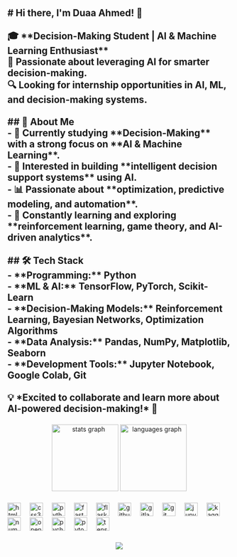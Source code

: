 <h2 align="left"># Hi there, I'm Duaa Ahmed! 👋  <br><br>🎓 **Decision-Making Student | AI & Machine Learning Enthusiast**  <br>🚀 Passionate about leveraging AI for smarter decision-making.  <br>🔍 Looking for internship opportunities in AI, ML, and decision-making systems.  <br><br>## 🔹 About Me  <br>- 🧠 Currently studying **Decision-Making** with a strong focus on **AI & Machine Learning**.  <br>- 🤖 Interested in building **intelligent decision support systems** using AI.  <br>- 📊 Passionate about **optimization, predictive modeling, and automation**.  <br>- 🌱 Constantly learning and exploring **reinforcement learning, game theory, and AI-driven analytics**.  <br><br>## 🛠️ Tech Stack  <br>- **Programming:** Python <br>- **ML & AI:** TensorFlow, PyTorch, Scikit-Learn  <br>- **Decision-Making Models:** Reinforcement Learning, Bayesian Networks, Optimization Algorithms  <br>- **Data Analysis:** Pandas, NumPy, Matplotlib, Seaborn  <br>- **Development Tools:** Jupyter Notebook, Google Colab, Git  <br><br>💡 *Excited to collaborate and learn more about AI-powered decision-making!* 🚀</h2>

###

<div align="center">
  <img src="https://github-readme-stats.vercel.app/api?username=DuaaAhmedd&hide_title=false&hide_rank=false&show_icons=true&include_all_commits=true&count_private=true&disable_animations=false&theme=dracula&locale=en&hide_border=false" height="150" alt="stats graph"  />
  <img src="https://github-readme-stats.vercel.app/api/top-langs?username=DuaaAhmedd&locale=en&hide_title=false&layout=compact&card_width=320&langs_count=5&theme=dracula&hide_border=false" height="150" alt="languages graph"  />
</div>

###

<div align="left">
  <img src="https://cdn.jsdelivr.net/gh/devicons/devicon/icons/html5/html5-original.svg" height="30" alt="html5 logo"  />
  <img width="12" />
  <img src="https://cdn.jsdelivr.net/gh/devicons/devicon/icons/css3/css3-original.svg" height="30" alt="css3 logo"  />
  <img width="12" />
  <img src="https://cdn.jsdelivr.net/gh/devicons/devicon/icons/python/python-original.svg" height="30" alt="python logo"  />
  <img width="12" />
  <img src="https://cdn.jsdelivr.net/gh/devicons/devicon/icons/fastapi/fastapi-original.svg" height="30" alt="fastapi logo"  />
  <img width="12" />
  <img src="https://cdn.jsdelivr.net/gh/devicons/devicon/icons/flask/flask-original.svg" height="30" alt="flask logo"  />
  <img width="12" />
  <img src="https://cdn.jsdelivr.net/gh/devicons/devicon/icons/github/github-original.svg" height="30" alt="github logo"  />
  <img width="12" />
  <img src="https://cdn.jsdelivr.net/gh/devicons/devicon/icons/gitlab/gitlab-original.svg" height="30" alt="gitlab logo"  />
  <img width="12" />
  <img src="https://cdn.jsdelivr.net/gh/devicons/devicon/icons/git/git-original.svg" height="30" alt="git logo"  />
  <img width="12" />
  <img src="https://cdn.jsdelivr.net/gh/devicons/devicon/icons/jupyter/jupyter-original.svg" height="30" alt="jupyter logo"  />
  <img width="12" />
  <img src="https://cdn.jsdelivr.net/gh/devicons/devicon/icons/kaggle/kaggle-original.svg" height="30" alt="kaggle logo"  />
  <img width="12" />
  <img src="https://cdn.jsdelivr.net/gh/devicons/devicon/icons/numpy/numpy-original.svg" height="30" alt="numpy logo"  />
  <img width="12" />
  <img src="https://cdn.jsdelivr.net/gh/devicons/devicon/icons/opengl/opengl-original.svg" height="30" alt="opengl logo"  />
  <img width="12" />
  <img src="https://cdn.jsdelivr.net/gh/devicons/devicon/icons/pycharm/pycharm-original.svg" height="30" alt="pycharm logo"  />
  <img width="12" />
  <img src="https://cdn.jsdelivr.net/gh/devicons/devicon/icons/pytorch/pytorch-original.svg" height="30" alt="pytorch logo"  />
  <img width="12" />
  <img src="https://cdn.jsdelivr.net/gh/devicons/devicon/icons/tensorflow/tensorflow-original.svg" height="30" alt="tensorflow logo"  />
</div>

###

<div align="left">
</div>

###

<div align="center">
  <img src="https://profile-counter.glitch.me/DuaaAhmedd/count.svg?"  />
</div>

###
